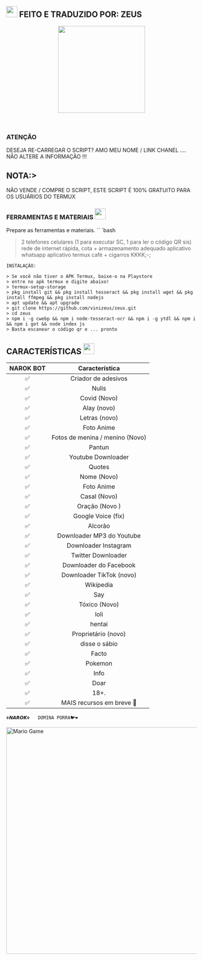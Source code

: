 ## <img src="https://github.com/TheDudeThatCode/TheDudeThatCode/blob/master/Assets/Hi.gif" width="29px"> FEITO E TRADUZIDO POR: ZEUS
<p align="center">
<img src="https://media-giphy-com.cdn.ampproject.org/ii/w820/s/media.giphy.com/media/1g3A0gpaidxWcL9Mfo/giphy.gif" width="230" height="230"/>
</p>
<br>


 
</details>

### ATENÇÃO
DESEJA RE-CARREGAR O SCRIPT? AMO MEU NOME / LINK CHANEL .... NÃO ALTERE A INFORMAÇÃO !!!

## NOTA:>
NÃO VENDE / COMPRE O SCRIPT, ESTE SCRIPT É 100% GRATUITO PARA OS USUÁRIOS DO TERMUX
</div>

### FERRAMENTAS E MATERIAIS <img src="https://github.com/TheDudeThatCode/TheDudeThatCode/blob/master/Assets/Mario_Hello_Big.gif" width="29px">
Prepare as ferramentas e materiais.
`` `bash
> 2 telefones celulares (1 para executar SC, 1 para ler o código QR sis)
> rede de internet rápida, cota +
> armazenamento adequado
> aplicativo whatsapp
> aplicativo termux
> café + cigarros KKKK;-;
```
INSTALAÇÃO:

> Se você não tiver o APK Termux, baixe-o na Playstore
> entre no apk termux e digite abaixo!
> termux-setup-storage
> pkg install git && pkg install tesseract && pkg install wget && pkg install ffmpeg && pkg install nodejs
> apt update && apt upgrade
> git clone https://github.com/vinizeus/zeus.git
> cd zeus
> npm i -g cwebp && npm i node-tesseract-ocr && npm i -g ytdl && npm i  && npm i got && node index js
> Basta escanear o código qr e ... pronto
```

## CARACTERÍSTICAS  <img src="https://github.com/TheDudeThatCode/TheDudeThatCode/blob/master/Assets/Earth.gif" width="29px">

| NAROK BOT      |                   Característica        |
| :-----------: | :------------------------------: |
|       ✅       | Criador de adesivos                  |
|       ✅       | Nulis                            |
|       ✅       | Covid (Novo)                      |
|       ✅       | Alay (novo)                       |
|       ✅       | Letras (novo)                      |
|       ✅       | Foto Anime                       |
|       ✅       | Fotos de menina / menino (Novo)           |
|       ✅       | Pantun                           |
|       ✅       | Youtube Downloader               |
|       ✅       | Quotes                           |
|       ✅       | Nome (Novo)                       |
|       ✅       | Foto Anime                       |
|       ✅       | Casal (Novo)                   |
|       ✅       | Oração (Novo )                    |
|       ✅       | Google Voice (fix)               |
|       ✅       | Alcorão                            |
|       ✅       | Downloader MP3 do Youtube           |
|       ✅       | Downloader Instagram              |
|       ✅       | Twitter Downloader               |
|       ✅       | Downloader do Facebook              |
|       ✅       | Downloader TikTok (novo)         |
|       ✅       | Wikipedia                        |
|       ✅       | Say                              |
|       ✅       | Tóxico (Novo)                      |
|       ✅       | loli                             |
|       ✅       | hentai                           |
|       ✅       | Proprietário (novo)                      |
|       ✅       | disse o sábio                       |
|       ✅       | Facto                            |
|       ✅       | Pokemon                          |
|       ✅       | Info                             |
|       ✅       | Doar                           |
|       ✅       | 18+.                             |
|       ✅       | MAIS recursos em breve 🍂        |

    ☬𝙉𝘼𝙍𝙊𝙆☬   DOMINA PORRA🐦❤️

<img src="https://github.com/TheDudeThatCode/TheDudeThatCode/blob/master/Assets/Mario_Gameplay.gif" alt="Mario Game" width="600" />

